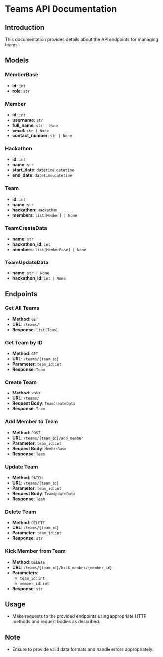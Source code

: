 # Teams API Documentation

## Introduction

This documentation provides details about the API endpoints for managing teams.

## Models

### MemberBase

- **id**: `int`
- **role**: `str`

### Member

- **id**: `int`
- **username**: `str`
- **full_name**: `str | None`
- **email**: `str | None`
- **contact_number**: `str | None`

### Hackathon

- **id**: `int`
- **name**: `str`
- **start_date**: `datetime.datetime`
- **end_date**: `datetime.datetime`

### Team

- **id**: `int`
- **name**: `str`
- **hackathon**: `Hackathon`
- **members**: `list[Member] | None`

### TeamCreateData

- **name**: `str`
- **hackathon_id**: `int`
- **members**: `list[MemberBase] | None`

### TeamUpdateData

- **name**: `str | None`
- **hackathon_id**: `int | None`

## Endpoints

### Get All Teams

- **Method**: `GET`
- **URL**: `/teams/`
- **Response**: `list[Team]`

### Get Team by ID

- **Method**: `GET`
- **URL**: `/teams/{team_id}`
- **Parameter**: `team_id`: `int`
- **Response**: `Team`

### Create Team

- **Method**: `POST`
- **URL**: `/teams/`
- **Request Body**: `TeamCreateData`
- **Response**: `Team`

### Add Member to Team

- **Method**: `POST`
- **URL**: `/teams/{team_id}/add_member`
- **Parameter**: `team_id`: `int`
- **Request Body**: `MemberBase`
- **Response**: `Team`

### Update Team

- **Method**: `PATCH`
- **URL**: `/teams/{team_id}`
- **Parameter**: `team_id`: `int`
- **Request Body**: `TeamUpdateData`
- **Response**: `Team`

### Delete Team

- **Method**: `DELETE`
- **URL**: `/teams/{team_id}`
- **Parameter**: `team_id`: `int`
- **Response**: `str`

### Kick Member from Team

- **Method**: `DELETE`
- **URL**: `/teams/{team_id}/kick_member/{member_id}`
- **Parameters**: 
  - `team_id`: `int`
  - `member_id`: `int`
- **Response**: `str`

## Usage

- Make requests to the provided endpoints using appropriate HTTP methods and request bodies as described.

## Note

- Ensure to provide valid data formats and handle errors appropriately.

